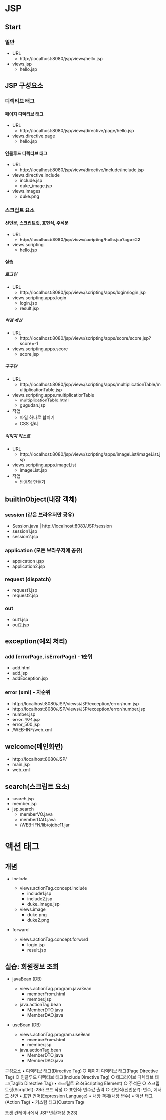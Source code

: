 # JSP
## Start
### 일반
- URL
	- http://localhost:8080/jsp/views/hello.jsp
- views.jsp
	- hello.jsp

## JSP 구성요소
### 디렉티브 태그
#### 페이지 디렉티브 태그
- URL
	- http://localhost:8080/jsp/views/directive/page/hello.jsp
- views.directive.page
	- hello.jsp
		
#### 인클루드 디렉티브 태그
- URL
	- http://localhost:8080/jsp/views/directive/include/include.jsp
- views.directive.include
	- include.jsp
	- duke_image.jsp
- views.images
	- duke.png

### 스크립트 요소
#### 선언문, 스크립트릿, 표현식, 주석문
- URL
	- http://localhost:8080/jsp/views/scripting/hello.jsp?age=22
- views.scripting
	- hello.jsp

#### 실습
##### 로그인
- URL
	- http://localhost:8080/jsp/views/scripting/apps/login/login.jsp
- views.scripting.apps.login
	- login.jsp
	- result.jsp
	
##### 학점 계산
- URL
	- http://localhost:8080/jsp/views/scripting/apps/score/score.jsp?score=-1
- views.scripting.apps.score
	- score.jsp
	
##### 구구단
- URL
	- http://localhost:8080/jsp/views/scripting/apps/multiplicationTable/multiplicationTable.jsp
- views.scripting.apps.multiplicationTable
	- multiplicationTable.html
	- gugudan.jsp
- 작업
	- 파일 하나로 합치기
	- CSS 정리
	
##### 이미지 리스트
- URL
	- http://localhost:8080/jsp/views/scripting/apps/imageList/imageList.jsp
- views.scripting.apps.imageList
	- imageList.jsp
- 작업
	- 반응형 만들기

## builtInObject(내장 객체)
###	session (같은 브라우저만 공유)
- Session.java	| http://localhost:8080/JSP/session
- session1.jsp
- session2.jsp

###	application (모든 브라우저에 공유)
- application1.jsp
- application2.jsp
	
###	request (dispatch)
- request1.jsp
- request2.jsp
	
###	out
- out1.jsp
- out2.jsp
		
## exception(예외 처리)
###	add (errorPage, isErrorPage) - 1순위
- add.html
- add.jsp
- addException.jsp

###	error (xml)	- 차순위
- http://localhost:8080/JSP/views/JSP/exception/error/num.jsp
- http://localhost:8080/JSP/views/JSP/exception/error/number.jsp
- number.jsp
- error_404.jsp
- error_500.jsp
- /WEB-INF/web.xml
	
## welcome(메인화면)
- http://localhost:8080/JSP/
- main.jsp
- web.xml

## search(스크립트 요소)
- search.jsp
- member.jsp
- jsp.search
	- memberVO.java
	- memberDAO.java
	- /WEB-IFN/lib/ojdbc11.jar
		
# 액션 태그
## 개념
- include
	- views.actionTag.concept.include
		- include1.jsp
		- include2.jsp
		- duke_image.jsp
	- views.image
		- duke.png
		- duke2.png
	
- forward
	- views.actionTag.concept.forward
		- login.jsp
		- result.jsp

## 실습: 회원정보 조회
- javaBean (DB)
	- views.actionTag.program.javaBean
		- memberFrom.html
		- member.jsp
	- java.actionTag.bean
		- MemberDTO.java
		- MemberDAO.java

- useBean (DB)
	- views.actionTag.program.useBean
		- memberFrom.html
		- member.jsp
	- java.actionTag.bean
		- MemberDTO.java
		- MemberDAO.java











구성요소
	• 디렉티브 태그(Directive Tag)
		○ 페이지 디렉티브 태그(Page Directive Tag)
		○ 인클루드 디렉티브 태그(Include Directive Tag)
		○ 태그라이브 디렉티브 태그(Taglib Directive Tag)
	• 스크립트 요소(Scripting Element)
		○ 주석문
		○ 스크립트릿(Scriptlet): 자바 코드 작성
		○ 표현식: 변수값 출력
		○ 선언식(선언문?): 변수, 메서드 선언
	• 표현 언어(Expression Language)
	• 내장 객체(내장 변수)
	• 액션 태그(Action Tag)
	• 커스텀 태그(Custom Tag)

톰캣 컨테이너에서 JSP 변환과정
(523)